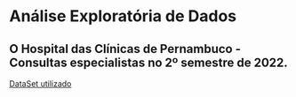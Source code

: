 # Análise Exploratória de Dados

## O Hospital das Clínicas de Pernambuco - Consultas especialistas no 2º semestre de 2022.

[DataSet utilizado](https://github.com/Tomasi/AnaliseExploratoriaDados/blob/7199759e7bf66217464e687db0cefac710949c7a/consultas_realizadas_por_especialidade_hc_ufpe_jul_a_dez22-fevereiro-2023.xlsx)
